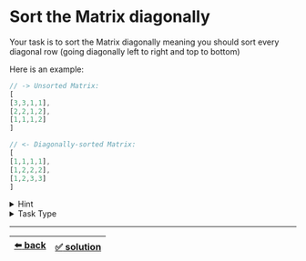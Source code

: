# Sort the Matrix diagonally

Your task is to sort the Matrix diagonally meaning you should sort every diagonal row (going diagonally left to right and top to bottom)

Here is an example:

```js
// -> Unsorted Matrix:
[
[3,3,1,1],
[2,2,1,2],
[1,1,1,2]
]

// <- Diagonally-sorted Matrix:
[
[1,1,1,1],
[1,2,2,2],
[1,2,3,3]
]
```

<details>

<summary>Hint</summary>

- `1.` Iterate the first row (subarray at index 0) and _for each element_ do the following:
  - `1.1` Create a temporary array
  - `1.2` Go diagonally (left to right and top to bottom) and put each element into the temporary array
  - `1.3` Sort the temporary array
  - `1.4` Go diagonally again (left to right and top to bottom) over the same diagonal lines of the subarrays and replace each element with the element from the temporary array
- `2.` Starting at the second row (subarrays at index 1+) we can iterate and sort via a temporary array (see point 1. above) not each element but only the first element because the diagonal lines along the rest of the elements in the subarrays at index 1+ have already been sorted in point 1. above

</details>

<details>

<summary>Task Type</summary>

This is a Matrix type task using Matrix mechanics or you could also say that you need to look at the _relation_ between the indexes of the array like [here](../zigzag-conversion/task.md).

</details>

---

| [:arrow_left: back](../README.md) | [:white_check_mark: solution](./solution.js)
| :---: | :---: |
